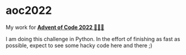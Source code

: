 # aoc2022
My work for [**Advent of Code 2022 🎄🎁🎅**](https://adventofcode.com/2022)

I am doing this challenge in Python. In the effort of finishing as fast as possible, expect to see some hacky code here and there ;)
